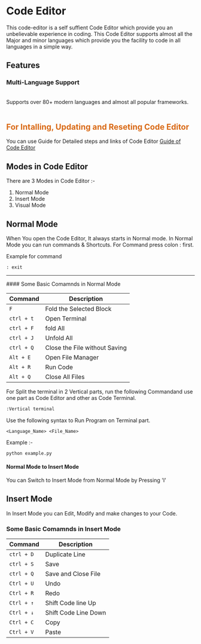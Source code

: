 # Code Editor
This code-editor is a self suffient Code Editor which provide you an unbelievable experience in coding.
This Code Editor supports almost all the Major and minor languages which provide you the facility to code in all languages in a simple way.

## Features

<h3>Multi-Language Support</h3>
<br>
Supports over 80+ modern languages and almost all popular frameworks.
<br>
<br>

<h2 style = "color:#d96914;">For Intalling, Updating and Reseting Code Editor</h2>

You can use Guide for Detailed steps and links of Code Editor
[ Guide of Code Editor](languages)

## Modes in Code Editor 
There are 3 Modes in Code Editor :- 
1. Normal Mode
2. Insert Mode
3. Visual Mode

## Normal Mode 

When You open the Code Editor, It always starts in Normal mode. In Normal Mode you can run commands & Shortcuts. For Command press colon : first.

Example for command
```
: exit
```
<hr>
#### Some Basic Comamnds in Normal Mode

| Command | Description |
| ----------- | ----------- |
| `F` | Fold the Selected Block |
|`ctrl + t`| Open Terminal |
|`ctrl + F`| fold All  |
|`ctrl + J` | Unfold All |
|`ctrl + Q` | Close the File without Saving |
|`Alt + E` | Open File Manager |
|`Alt + R` |  Run Code  |
|`Alt + Q` | Close All Files |


For Split the terminal in 2 Vertical parts, run the following Commandand use one part as Code Editor and other as Code Terminal.

 ```bash
 :Vertical terminal
 ```
 
Use the following syntax to Run Program on Terminal  part.

`<Language_Name> <File_Name>`

Example :-
```python
python example.py
```

#### Normal Mode to Insert Mode
You can Switch to Insert Mode from Normal Mode by Pressing 'I'

## Insert Mode

In Insert Mode you can Edit, Modify and make changes to your Code.

### Some Basic Comamnds in Insert Mode

| Command | Description |
| ----------- | ----------- |
|`ctrl + D`| Duplicate Line |
|`ctrl + S` | Save |
|`ctrl + Q` | Save and Close File |
|`Ctrl + U`| Undo |
|`Ctrl + R` | Redo |
|`Ctrl + ↑` | Shift Code line Up|
|`Ctrl + ↓` | Shift Code Line Down |
|`Ctrl + C`| Copy |
|`Ctrl + V` | Paste |
